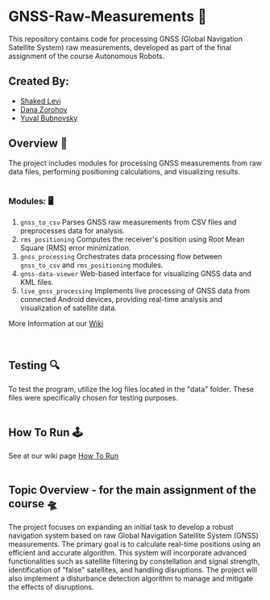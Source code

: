 # GNSS-Raw-Measurements :satellite:
This repository contains code for processing GNSS (Global Navigation Satellite System) raw measurements, developed as part of the final assignment of the course Autonomous Robots.

## Created By:
* [Shaked Levi](https://github.com/20shaked20)
* [Dana Zorohov](https://github.com/danaZo)
* [Yuval Bubnovsky](https://github.com/YuvalBubnovsky)


## Overview :pushpin:
The project includes modules for processing GNSS measurements from raw data files, performing positioning calculations, and visualizing results. </br></br>

### Modules: :desktop_computer:
1. ```gnss_to_csv``` Parses GNSS raw measurements from CSV files and preprocesses data for analysis.
2. ```rms_positioning``` Computes the receiver's position using Root Mean Square (RMS) error minimization.
3. ```gnss_processing``` Orchestrates data processing flow between ```gnss_to_csv``` and ```rms_positioning``` modules.
4. ```gnss-data-viewer``` Web-based interface for visualizing GNSS data and KML files.
5. ```live_gnss_processing``` Implements live processing of GNSS data from connected Android devices, providing real-time analysis and visualization of satellite data.

More Information at our [Wiki](https://github.com/20shaked20/GNSS-Raw-Measurements/wiki)

</br>

## Testing :mag:
To test the program, utilize the log files located in the "data" folder. These files were specifically chosen for testing purposes.
</br></br>

## How To Run :joystick:
See at our wiki page [How To Run](https://github.com/20shaked20/GNSS-Raw-Measurements/wiki/How-To-Run)
</br></br>

## Topic Overview - for the main assignment of the course :flying_saucer:
The project focuses on expanding an initial task to develop a robust navigation system based on raw Global Navigation Satellite System (GNSS) measurements. The primary goal is to calculate real-time positions using an efficient and accurate algorithm. This system will incorporate advanced functionalities such as satellite filtering by constellation and signal strength, identification of "false" satellites, and handling disruptions. The project will also implement a disturbance detection algorithm to manage and mitigate the effects of disruptions.
</br>


